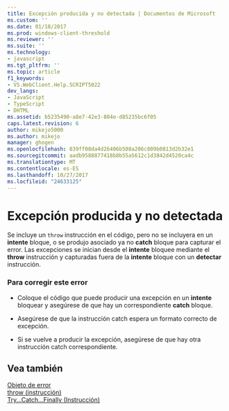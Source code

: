 ```yaml
---
title: Excepción producida y no detectada | Documentos de Microsoft
ms.custom: ''
ms.date: 01/18/2017
ms.prod: windows-client-threshold
ms.reviewer: ''
ms.suite: ''
ms.technology:
- javascript
ms.tgt_pltfrm: ''
ms.topic: article
f1_keywords:
- VS.WebClient.Help.SCRIPT5022
dev_langs:
- JavaScript
- TypeScript
- DHTML
ms.assetid: b5235490-a8e7-42e3-804e-d85235bc6f05
caps.latest.revision: 6
author: mikejo5000
ms.author: mikejo
manager: ghogen
ms.openlocfilehash: 839ff08da4d26406b508a206c809b0813d2b32e1
ms.sourcegitcommit: aadb9588877418b8b55a5612c1d3842d4520ca4c
ms.translationtype: MT
ms.contentlocale: es-ES
ms.lasthandoff: 10/27/2017
ms.locfileid: "24633125"
---
```

# <a name="exception-thrown-and-not-caught"></a>Excepción producida y no detectada
Se incluye un `throw` instrucción en el código, pero no se incluyera en un **intente** bloque, o se produjo asociado ya no **catch** bloque para capturar el error. Las excepciones se inician desde el **intente** bloquee mediante el **throw** instrucción y capturadas fuera de la **intente** bloque con un **detectar** instrucción.  
  
### <a name="to-correct-this-error"></a>Para corregir este error  
  
-   Coloque el código que puede producir una excepción en un **intente** bloquear y asegúrese de que hay un correspondiente **catch** bloque.  
  
-   Asegúrese de que la instrucción catch espera un formato correcto de excepción.  
  
-   Si se vuelve a producir la excepción, asegúrese de que hay otra instrucción catch correspondiente.  
  
## <a name="see-also"></a>Vea también  
 [Objeto de error](../../javascript/reference/error-object-javascript.md)   
 [throw (instrucción)](../../javascript/reference/throw-statement-javascript.md)   
 [Try...Catch...Finally (Instrucción)](../../javascript/reference/try-dot-dot-dot-catch-dot-dot-dot-finally-statement-javascript.md)